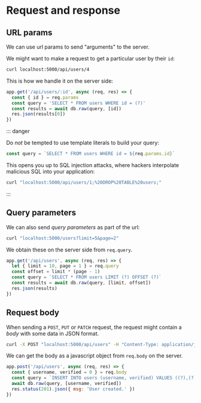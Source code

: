# Request and response

## URL params

We can use url params to send "arguments" to the server.

We might want to make a request to get a particular user by their `id`:

```bash
curl localhost:5000/api/users/4
```

This is how we handle it on the server side:

```js
app.get('/api/users/:id', async (req, res) => {
  const { id } = req.params
  const query = 'SELECT * FROM users WHERE id = (?)'
  const results = await db.raw(query, [id])
  res.json(results[0])
})
```

::: danger

Do _not_ be tempted to use template literals to build your query:

```js
const query = `SELECT * FROM users WHERE id = ${req.params.id}`
```

This opens you up to SQL injection attacks, where hackers interpolate malicious
SQL into your application:

```bash
curl "localhost:5000/api/users/1;%20DROP%20TABLE%20users;"
```

:::

## Query parameters

We can also send _query parameters_ as part of the url:

```bash
curl "localhost:5000/users?limit=5&page=2"
```

We obtain these on the server side from `req.query`.

```js
app.get('/api/users', async (req, res) => {
  let { limit = 10, page = 1 } = req.query
  const offset = limit * (page - 1)
  const query = `SELECT * FROM users LIMIT (?) OFFSET (?)`
  const results = await db.raw(query, [limit, offset])
  res.json(results)
})
```

## Request body

When sending a `POST`, `PUT` or `PATCH` request, the request might contain a
_body_ with some data in JSON format.

```bash
curl -X POST "localhost:5000/api/users" -H "Content-Type: application/json" -d '{"username": "DonaldDuck"}'
```

We can get the body as a javascript object from `req.body` on the server.

```js
app.post('/api/users', async (req, res) => {
  const { username, verified = 0 } = req.body
  const query = `INSERT INTO users (username, verified) VALUES ((?),(?))`
  await db.raw(query, [username, verified])
  res.status(201).json({ msg: 'User created.' })
})
```
